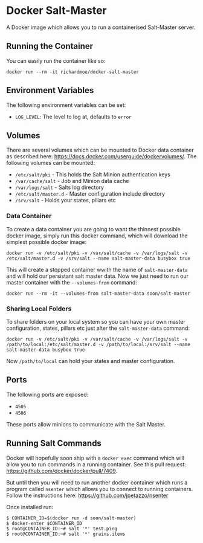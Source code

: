 # Docker Salt-Master

A Docker image which allows you to run a containerised Salt-Master server.

## Running the Container

You can easily run the container like so:

    docker run --rm -it richardmoe/docker-salt-master

## Environment Variables

The following environment variables can be set:

* `LOG_LEVEL`: The level to log at, defaults to `error`

## Volumes

There are several volumes which can be mounted to Docker data container as
described here: https://docs.docker.com/userguide/dockervolumes/. The following
volumes can be mounted:

 * `/etc/salt/pki` - This holds the Salt Minion authentication keys
 * `/var/cache/salt` - Job and Minion data cache
 * `/var/logs/salt` - Salts log directory
 * `/etc/salt/master.d` - Master configuration include directory
 * `/srv/salt` - Holds your states, pillars etc

### Data Container

To create a data container you are going to want the thinnest possible docker
image, simply run this docker command, which will download the simplest possible
docker image:

    docker run -v /etc/salt/pki -v /var/salt/cache -v /var/logs/salt -v /etc/salt/master.d -v /srv/salt --name salt-master-data busybox true

This will create a stopped container wwith the name of `salt-master-data` and
will hold our persistant salt master data. Now we just need to run our master
container with the `--volumes-from` command:

    docker run --rm -it --volumes-from salt-master-data soon/salt-master

### Sharing Local Folders

To share folders on your local system so you can have your own master
configuration, states, pillars etc just alter the `salt-master-data`
command:

    docker run -v /etc/salt/pki -v /var/salt/cache -v /var/logs/salt -v /path/to/local:/etc/salt/master.d -v /path/to/local:/srv/salt --name salt-master-data busybox true

Now `/path/to/local` can hold your states and master configuration.

## Ports

The following ports are exposed:

 * `4505`
 * `4506`

These ports allow minions to communicate with the Salt Master.

## Running Salt Commands

Docker will hopefully soon ship with a `docker exec` command which will allow you to run commands in a running container.
See this pull request: https://github.com/docker/docker/pull/7409.

But until then you will need to run another docker container which runs a program called `nsenter` which allows
you to connect to running containers. Follow the instructions here: https://github.com/jpetazzo/nsenter

Once installed run:

    $ CONTAINER_ID=$(docker run -d soon/salt-master)
    $ docker-enter $CONTAINER_ID
    $ root@CONTAINER_ID:~# salt '*' test.ping
    $ root@CONTAINER_ID:~# salt '*' grains.items
